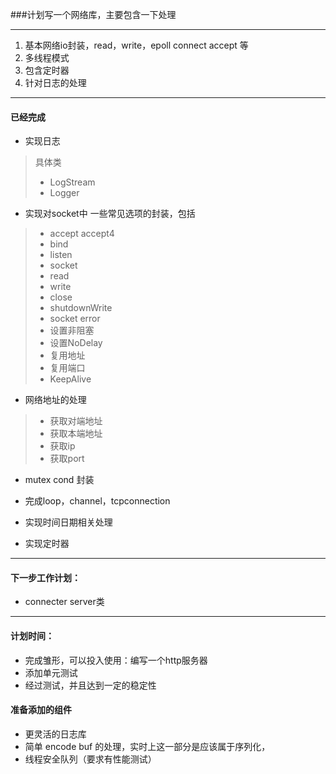 ###计划写一个网络库，主要包含一下处理

-----------------------

1. 基本网络io封装，read，write，epoll connect accept 等
2. 多线程模式
3. 包含定时器
4. 针对日志的处理

-----------------------

#### 已经完成

+ 实现日志
>具体类
>+ LogStream
>+ Logger

+ 实现对socket中 一些常见选项的封装，包括
> + accept accept4
> + bind
> + listen
> + socket
> + read
> + write
> + close
> + shutdownWrite
> + socket error
> + 设置非阻塞
> + 设置NoDelay
> + 复用地址
> + 复用端口
> + KeepAlive

+ 网络地址的处理
> + 获取对端地址
> + 获取本端地址
> + 获取ip
> + 获取port

+ mutex cond 封装
+ 完成loop，channel，tcpconnection
+ 实现时间日期相关处理

+ 实现定时器

-----------------------

#### 下一步工作计划：

+ connecter server类

-----------------------

#### 计划时间：

+ 完成雏形，可以投入使用：编写一个http服务器
+ 添加单元测试
+ 经过测试，并且达到一定的稳定性


#### 准备添加的组件
+ 更灵活的日志库
+ 简单 encode buf 的处理，实时上这一部分是应该属于序列化，
+ 线程安全队列（要求有性能测试）

